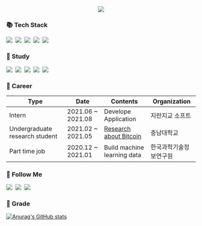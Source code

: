 
  <div align=center>
  <a href="https://hits.seeyoufarm.com"><img src="https://hits.seeyoufarm.com/api/count/incr/badge.svg?url=https%3A%2F%2Fgithub.com%2Fk906506&count_bg=%2379C83D&title_bg=%23555555&icon=&icon_color=%23E7E7E7&title=hits&edge_flat=false"/></a>
  </div>
<h3> 📚 Tech Stack </h3>
<p>
  <img src="https://img.shields.io/badge/C-A8B9CC?style=flat-square&logo=C&logoColor=white"></a>&nbsp 
  <img src="https://img.shields.io/badge/C++-00599C?style=flat-square&logo=C%2B%2B&logoColor=white"/></a>&nbsp 
  <img src="https://img.shields.io/badge/Java-007396?style=flat-square&logo=Java&logoColor=white"/></a>&nbsp
  <img src="https://img.shields.io/badge/Python-3766AB?style=flat-square&logo=Python&logoColor=white"/></a>&nbsp
  <img src="https://img.shields.io/badge/Javascript-ffb13b?style=flat-square&logo=javascript&logoColor=white"/>
</p>
<h3> 📏 Study </h3>
<p>
  <img src="https://img.shields.io/badge/Blockchain-121D33?style=flat-square&logo=Blockchain.com&logoColor=white"/></a>&nbsp 
  <img src="https://img.shields.io/badge/Kotlin-0095D5?style=flat-square&logo=Kotlin&logoColor=white"/></a>&nbsp 
  <img src="https://img.shields.io/badge/Android-3DDC84?style=flat-square&logo=Android&logoColor=white"/></a>&nbsp 
  <img src="https://img.shields.io/badge/Spring-6DB33F?style=flat-square&logo=spring&logoColor=white"/></a>&nbsp
  <img src="https://img.shields.io/badge/Springboot-6DB33F?style=flat-square&logo=Spring-Boot&logoColor=white"/>
</p>
<h3>🏬 Career </h3>

| Type | Date | Contents | Organization |
| ---- | ---- | ---- | ---- |
| Intern | 2021.06 ~ 2021.08 | Develope Application | 지란지교 소프트 |
| Undergraduate research student | 2021.02 ~ 2021.05 | [Research about Bitcoin](https://github.com/k906506/Bitcoin-Visualization) | 충남대학교 |
| Part time job | 2020.12 ~ 2021.01 | Build machine learning data | 한국과학기술정보연구원 |

<h3>🌈 Follow Me</h3>
<p>
  <a href="https://codekodo.tistory.com"><img src="https://img.shields.io/badge/Blog-FF5722?style=flat-square&logo=Blogger&logoColor=white&link=https://codekodo.tistory.com"/></a>&nbsp
  <a href="https://www.instagram.com/kodo_____o/"><img src="https://img.shields.io/badge/Instagram-E4405F?style=flat-square&logo=Instagram&logoColor=white&link=https://www.instagram.com/kodo_____o//"/></a>&nbsp
  <a href="mailto:dohyeon.ko98@gmail.com"><img src="https://img.shields.io/badge/Gmail-d14836?style=flat-square&logo=Gmail&logoColor=white&link=dohyeon.ko98@gmail.com"/></a>
</p>

<h3>💯 Grade</h3>
<div>

[![Anurag's GitHub stats](https://github-readme-stats.vercel.app/api?username=k906506&hide_title=true&show_icons=true&include_all_commits=true&disable_animations=true&theme=vue)](https://github.com/k906506/github-readme-stats)
</div>
